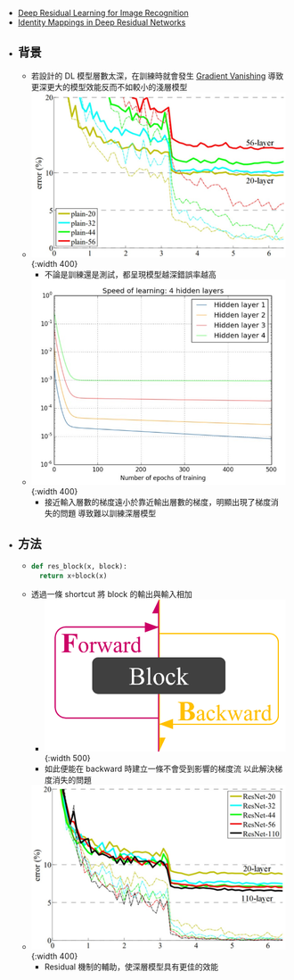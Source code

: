 - [Deep Residual Learning for Image Recognition](https://arxiv.org/abs/1512.03385)
- [Identity Mappings in Deep Residual Networks](https://arxiv.org/abs/1603.05027)
- ## 背景
	- 若設計的 DL 模型層數太深，在訓練時就會發生 [Gradient Vanishing](((62ea0b90-37aa-406a-ab2e-4cb5cb9cc2c1)))
	  導致更深更大的模型效能反而不如較小的淺層模型
	- ![2022-08-07-20-49-15.jpeg](../assets/2022-08-07-20-49-15.jpeg){:width 400}
		- 不論是訓練還是測試，都呈現模型越深錯誤率越高
	- ![2022-08-07-21-14-59.jpeg](../assets/2022-08-07-21-14-59.jpeg){:width 400}
		- 接近輸入層數的梯度遠小於靠近輸出層數的梯度，明顯出現了梯度消失的問題
		  導致難以訓練深層模型
- ## 方法
	- ```python
	  def res_block(x, block):
	    return x+block(x)
	  ```
	- 透過一條 shortcut 將 block 的輸出與輸入相加
		- ![2022-08-05-19-12-42.png](../assets/2022-08-05-19-12-42.png){:width 500}
		- 如此便能在 backward 時建立一條不會受到影響的梯度流
		  以此解決梯度消失的問題
	- ![2022-08-07-21-31-16.jpeg](../assets/2022-08-07-21-31-16.jpeg){:width 400}
		- Residual 機制的輔助，使深層模型具有更佳的效能